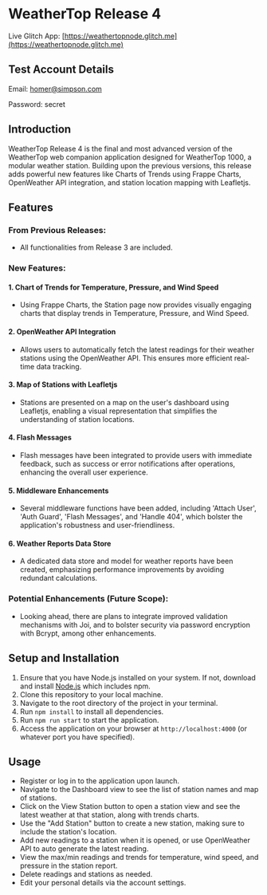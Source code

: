# WeatherTop Release 4

Live Glitch App: [https://weathertopnode.glitch.me](https://weathertopnode.glitch.me)

## Test Account Details

Email: homer@simpson.com

Password: secret

## Introduction

WeatherTop Release 4 is the final and most advanced version of the WeatherTop web companion application designed for WeatherTop 1000, a modular weather station. Building upon the previous versions, this release adds powerful new features like Charts of Trends using Frappe Charts, OpenWeather API integration, and station location mapping with Leafletjs.

## Features

### From Previous Releases:
- All functionalities from Release 3 are included.

### New Features:

#### 1. **Chart of Trends for Temperature, Pressure, and Wind Speed**
- Using Frappe Charts, the Station page now provides visually engaging charts that display trends in Temperature, Pressure, and Wind Speed.

#### 2. **OpenWeather API Integration**
- Allows users to automatically fetch the latest readings for their weather stations using the OpenWeather API. This ensures more efficient real-time data tracking.

#### 3. **Map of Stations with Leafletjs**
- Stations are presented on a map on the user's dashboard using Leafletjs, enabling a visual representation that simplifies the understanding of station locations.

#### 4. **Flash Messages**
- Flash messages have been integrated to provide users with immediate feedback, such as success or error notifications after operations, enhancing the overall user experience.

#### 5. **Middleware Enhancements**
- Several middleware functions have been added, including 'Attach User', 'Auth Guard', 'Flash Messages', and 'Handle 404', which bolster the application's robustness and user-friendliness.

#### 6. **Weather Reports Data Store**
- A dedicated data store and model for weather reports have been created, emphasizing performance improvements by avoiding redundant calculations.

### Potential Enhancements (Future Scope):
- Looking ahead, there are plans to integrate improved validation mechanisms with Joi, and to bolster security via password encryption with Bcrypt, among other enhancements.

## Setup and Installation

1. Ensure that you have Node.js installed on your system. If not, download and install [Node.js](https://nodejs.org/en/download/) which includes npm.
2. Clone this repository to your local machine.
3. Navigate to the root directory of the project in your terminal.
4. Run `npm install` to install all dependencies.
5. Run `npm run start` to start the application.
6. Access the application on your browser at `http://localhost:4000` (or whatever port you have specified).

## Usage

- Register or log in to the application upon launch.
- Navigate to the Dashboard view to see the list of station names and map of stations.
- Click on the View Station button to open a station view and see the latest weather at that station, along with trends charts.
- Use the "Add Station" button to create a new station, making sure to include the station's location.
- Add new readings to a station when it is opened, or use OpenWeather API to auto generate the latest reading.
- View the max/min readings and trends for temperature, wind speed, and pressure in the station report.
- Delete readings and stations as needed.
- Edit your personal details via the account settings.
